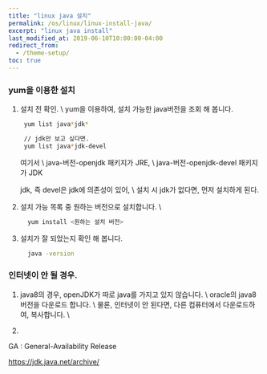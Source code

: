 ```yaml
---
title: "linux java 설치"
permalink: /os/linux/linux-install-java/
excerpt: "linux java install"
last_modified_at: 2019-06-10T10:00:00-04:00
redirect_from:
  - /theme-setup/
toc: true
---
```


### yum을 이용한 설치

1. 설치 전 확인. \\
    yum을 이용하여, 설치 가능한 java버전을 조회 해 봅니다.
     ```bash
      yum list java*jdk*

      // jdk만 보고 싶다면.
      yum list java*jdk-devel
    ```

    여기서 \\
    java-버전-openjdk 패키지가 JRE, \\
    java-버전-openjdk-devel 패키지가 JDK 

    jdk, 즉 devel은 jdk에 의존성이 있어, \\
    설치 시 jdk가 없다면, 먼저 설치하게 된다. 

2. 설치 가능 목록 중 원하는 버전으로 설치합니다. \\
    ```bash
      yum install <원하는 설치 버전>
    ```

3. 설치가 잘 되었는지 확인 해 봅니다.
    ```bash
      java -version
    ```

### 인터넷이 안 될 경우.
1. java8의 경우, openJDK가 따로 java를 가지고 있지 않습니다. \\
   oracle의 java8 버전을 다운로드 합니다. \\
   물론, 인터넷이 안 된다면, 다른 컴퓨터에서 다운로드하여, 복사합니다. \\ 

2. 





GA : General-Availability Release

https://jdk.java.net/archive/